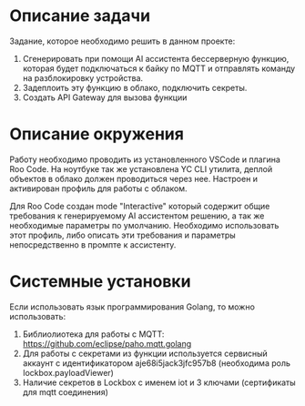 # Описание задачи

Задание, которое необходимо решить в данном проекте:
   1. Сгенерировать при помощи AI ассистента бессерверную функцию, которая будет подключаться к байку по MQTT и отправлять команду на разблокировку устройства.
   2. Задеплоить эту функцию в облако, подключить секреты.
   3. Создать API Gateway для вызова функции

# Описание окружения

Работу необходимо проводить из установленного VSCode и плагина Roo Code. На ноутбуке так же установлена YC CLI утилита, деплой объектов в облако должен проводиться через нее. Настроен и активирован профиль для работы с облаком.

Для Roo Code создан mode "Interactive" который содержит общие требования к генерируемому AI ассистентом решению, а так же необходимые параметры по умолчанию. Необходимо использовать этот профиль, либо описать эти требования и параметры непосредственно в промпте к ассистенту.

# Системные установки

Если использовать язык программирования Golang, то можно использовать:
1. Библиолиотека для работы с MQTT: https://github.com/eclipse/paho.mqtt.golang
2. Для работы с секретами из функции используется сервисный аккаунт с идентификатором aje68i5jack3jfc957b8 (необходима роль lockbox.payloadViewer)
3. Наличие секретов в Lockbox с именем iot и 3 ключами (сертификаты для mqtt соединения)
